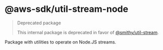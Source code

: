 # @aws-sdk/util-stream-node

> Deprecated package
>
> This internal package is deprecated in favor of [@smithy/util-stream](https://www.npmjs.com/package/@smithy/util-stream).

Package with utilities to operate on Node.JS streams.
